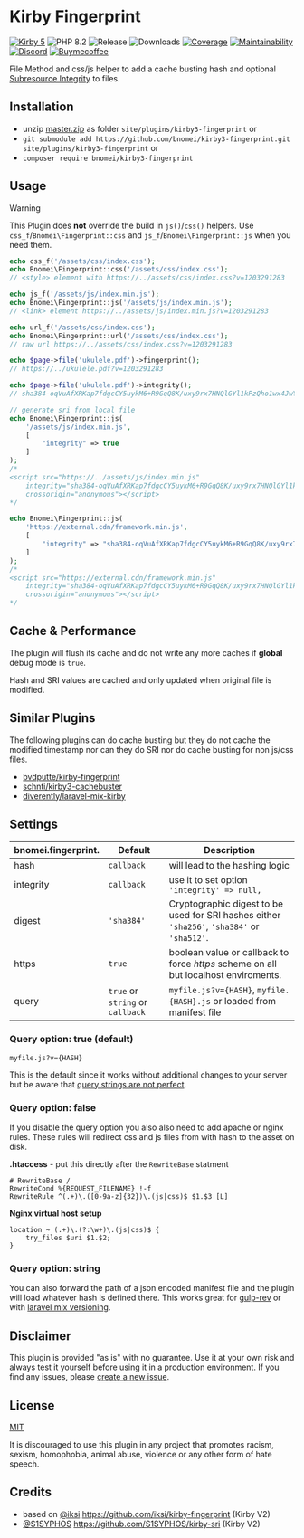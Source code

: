 # Kirby Fingerprint

[![Kirby 5](https://flat.badgen.net/badge/Kirby/5?color=ECC748)](https://getkirby.com)
![PHP 8.2](https://flat.badgen.net/badge/PHP/8.2?color=4E5B93&icon=php&label)
![Release](https://flat.badgen.net/packagist/v/bnomei/kirby3-fingerprint?color=ae81ff&icon=github&label)
![Downloads](https://flat.badgen.net/packagist/dt/bnomei/kirby3-fingerprint?color=272822&icon=github&label)
[![Coverage](https://flat.badgen.net/codeclimate/coverage/bnomei/kirby3-fingerprint?icon=codeclimate&label)](https://codeclimate.com/github/bnomei/kirby3-fingerprint)
[![Maintainability](https://flat.badgen.net/codeclimate/maintainability/bnomei/kirby3-fingerprint?icon=codeclimate&label)](https://codeclimate.com/github/bnomei/kirby3-fingerprint/issues)
[![Discord](https://flat.badgen.net/badge/discord/bnomei?color=7289da&icon=discord&label)](https://discordapp.com/users/bnomei)
[![Buymecoffee](https://flat.badgen.net/badge/icon/donate?icon=buymeacoffee&color=FF813F&label)](https://www.buymeacoffee.com/bnomei)


File Method and css/js helper to add a cache busting hash and optional [Subresource Integrity](https://developer.mozilla.org/en-US/docs/Web/Security/Subresource_Integrity) to files.

## Installation

- unzip [master.zip](https://github.com/bnomei/kirby3-fingerprint/archive/master.zip) as folder `site/plugins/kirby3-fingerprint` or
- `git submodule add https://github.com/bnomei/kirby3-fingerprint.git site/plugins/kirby3-fingerprint` or
- `composer require bnomei/kirby3-fingerprint`

## Usage

> [!WARNING]
> This Plugin does **not** override the build in `js()`/`css()` helpers. Use `css_f`/`Bnomei\Fingerprint::css` and `js_f`/`Bnomei\Fingerprint::js` when you need them.

```php
echo css_f('/assets/css/index.css');
echo Bnomei\Fingerprint::css('/assets/css/index.css');
// <style> element with https://../assets/css/index.css?v=1203291283

echo js_f('/assets/js/index.min.js');
echo Bnomei\Fingerprint::js('/assets/js/index.min.js');
// <link> element https://../assets/js/index.min.js?v=1203291283

echo url_f('/assets/css/index.css');
echo Bnomei\Fingerprint::url('/assets/css/index.css');
// raw url https://../assets/css/index.css?v=1203291283

echo $page->file('ukulele.pdf')->fingerprint();
// https://../ukulele.pdf?v=1203291283

echo $page->file('ukulele.pdf')->integrity();
// sha384-oqVuAfXRKap7fdgcCY5uykM6+R9GqQ8K/uxy9rx7HNQlGYl1kPzQho1wx4JwY8wC

// generate sri from local file
echo Bnomei\Fingerprint::js(
    '/assets/js/index.min.js',
    [
        "integrity" => true
    ]
);
/*
<script src="https://../assets/js/index.min.js"
    integrity="sha384-oqVuAfXRKap7fdgcCY5uykM6+R9GqQ8K/uxy9rx7HNQlGYl1kPzQho1wx4JwY8wC"
    crossorigin="anonymous"></script>
*/

echo Bnomei\Fingerprint::js(
    'https://external.cdn/framework.min.js',
    [
        "integrity" => "sha384-oqVuAfXRKap7fdgcCY5uykM6+R9GqQ8K/uxy9rx7HNQlGYl1kPzQho1wx4JwY8wC"
    ]
);
/*
<script src="https://external.cdn/framework.min.js"
    integrity="sha384-oqVuAfXRKap7fdgcCY5uykM6+R9GqQ8K/uxy9rx7HNQlGYl1kPzQho1wx4JwY8wC"
    crossorigin="anonymous"></script>
*/
```

## Cache & Performance

The plugin will flush its cache and do not write any more caches if **global** debug mode is `true`.

Hash and SRI values are cached and only updated when original file is modified.

## Similar Plugins

The following plugins can do cache busting but they do not cache the modified timestamp nor can they do SRI nor do cache busting for non js/css files.

- [bvdputte/kirby-fingerprint](https://github.com/bvdputte/kirby-fingerprint)
- [schnti/kirby3-cachebuster](https://github.com/schnti/kirby3-cachebuster)
- [diverently/laravel-mix-kirby](https://github.com/diverently/laravel-mix-kirby)

## Settings

| bnomei.fingerprint.       | Default        | Description                                                                         |
|---------------------------|----------------|-------------------------------------------------------------------------------------|
| hash | `callback` | will lead to the hashing logic                                                      |
| integrity | `callback` | use it to set option `'integrity' => null,`                                         |
| digest | `'sha384'` | Cryptographic digest to be used for SRI hashes either `'sha256'`, `'sha384'` or `'sha512'`. |
| https | `true` | boolean value or callback to force *https* scheme on all but localhost enviroments. |
| query | `true` or `string` or `callback` | `myfile.js?v={HASH}`, `myfile.{HASH}.js` or loaded from manifest file               |


### Query option: true (default)

```
myfile.js?v={HASH}
```

This is the default since it works without additional changes to your server but be aware that [query strings are not perfect](http://www.stevesouders.com/blog/2008/08/23/revving-filenames-dont-use-querystring/).

### Query option: false

If you disable the query option you also also need to add apache or nginx rules. These rules will redirect css and js files from with hash to the asset on disk.

**.htaccess** - put this directly after the `RewriteBase` statment
```apacheconfig
# RewriteBase /
RewriteCond %{REQUEST_FILENAME} !-f
RewriteRule ^(.+)\.([0-9a-z]{32})\.(js|css)$ $1.$3 [L]
```

**Nginx virtual host setup**
```
location ~ (.+)\.(?:\w+)\.(js|css)$ {
    try_files $uri $1.$2;
}
```

### Query option: string

You can also forward the path of a json encoded manifest file and the plugin will load whatever hash is defined there. This works great for [gulp-rev](https://github.com/sindresorhus/gulp-rev) or with [laravel mix versioning](https://laravel-mix.com/docs/master/versioning).


## Disclaimer

This plugin is provided "as is" with no guarantee. Use it at your own risk and always test it yourself before using it in a production environment. If you find any issues, please [create a new issue](https://github.com/bnomei/kirby3-fingerprint/issues/new).

## License

[MIT](https://opensource.org/licenses/MIT)

It is discouraged to use this plugin in any project that promotes racism, sexism, homophobia, animal abuse, violence or any other form of hate speech.

## Credits

- based on [@iksi](https://github.com/iksi) https://github.com/iksi/kirby-fingerprint (Kirby V2)
- [@S1SYPHOS](https://github.com/S1SYPHOS) https://github.com/S1SYPHOS/kirby-sri (Kirby V2)
